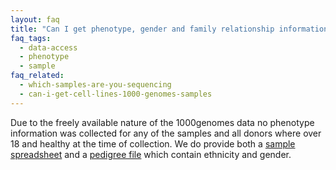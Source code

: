 ```yaml
---
layout: faq
title: "Can I get phenotype, gender and family relationship information for the samples?"
faq_tags:
  - data-access
  - phenotype
  - sample
faq_related:
  - which-samples-are-you-sequencing
  - can-i-get-cell-lines-1000-genomes-samples
---
```

                    
Due to the freely available nature of the 1000genomes data no phenotype information was collected for any of the samples and all donors where over 18 and healthy at the time of collection. We do provide both a [sample spreadsheet](ftp://ftp.1000genomes.ebi.ac.uk/vol1/ftp/technical/working/20130606_sample_info/20130606_sample_info.xlsx) and a [pedigree file](ftp://ftp.1000genomes.ebi.ac.uk/vol1/ftp/technical/working/20130606_sample_info/20130606_g1k.ped) which contain ethnicity and gender.
